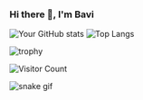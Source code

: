 ### Hi there 👋, I'm Bavi

<!-- GitHub stats -->
![Your GitHub stats](https://github-readme-stats.vercel.app/api?username=Bavi2005&show_icons=true&theme=radical)
![Top Langs](https://github-readme-stats.vercel.app/api/top-langs/?username=Bavi2005&layout=compact)

<!-- GitHub trophies -->
![trophy](https://github-profile-trophy.vercel.app/?username=Bavi2005)

<!-- Visitor badge -->
![Visitor Count](https://komarev.com/ghpvc/?username=Bavi2005&color=blue)

<!-- Snake animation -->
![snake gif](https://github.com/Bavi2005/Bavi2005/blob/output/github-contribution-grid-snake.svg)
